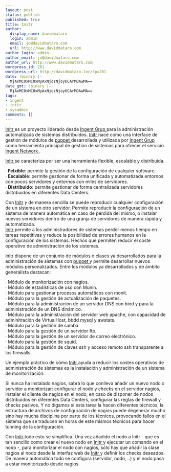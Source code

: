 ```yaml
---
layout: post
status: publish
published: true
title: Initr
author:
  display_name: davidmataro
  login: admin
  email: jo@davidmataro.com
  url: http://www.davidmataro.com
author_login: admin
author_email: jo@davidmataro.com
author_url: http://www.davidmataro.com
wordpress_id: 261
wordpress_url: http://davidmataro.loc/?p=261
date: !binary |-
  MjAxMC0xMC0xMyAxNjozNjoyOCArMDAwMA==
date_gmt: !binary |-
  MjAxMC0xMC0xMyAxNjozNjoyOCArMDAwMA==
tags:
- ingent
- initr
- sysadmin
comments: []
---
```

<p><a href="http://www.initr.org"> Initr </a> es un proyecto liderado desde <a href="http://www.ingent.net/?locale=es"> Ingent Grup </a> para la administración automatizada de sistemas distribuidos. <a href="http://www.initr.org"> Initr </a> nace como una interface de gestión de módulos de <a href="http://www.puppetlabs.com/ "> puppet </a> desarrollada y utilizada por <a href="http://www.ingent.net/?locale=es"> Ingent Grup </a> como herramienta principal de gestión de sistemas para ofrecer el servicio <a href="http://www.ingent.net/welcome/page/es_ingent_network"> Ingent Network </a>.</p>
<p><a href="http://www.initr.org"> Initr </a> se caracteriza por ser una herramienta flexible, escalable y distribuida.</p>
<p>· <span style="font-weight: bold;"> Felxible</span>: permite la gestión de la configuración de cualquier software.<br />
· <span style="font-weight: bold;"> Escalable</span>: permite gestionar de forma unificada y automatizada entornos con pocos servidores y entornos con miles de servidores.<br />
· <span style="font-weight: bold;"> Distribuido</span>: permite gestionar de forma centralizada servidores distribuidos en diferentes Data Centers.</p>
<p>Con <a href="http://www.initr.org">Initr</a> y de manera sencilla se puede reproducir cualquier configuración de un sistema en otro servidor. Permite reproducir la configuración de un sistema de manera automática en caso de pérdida del mismo, o instalar nuevos servidores dentro de una granja de servidores de manera rápida y automatizada.<br />
<a href="http://www.initr.org"> Initr </a> permite a los administradores de sistemas perder menos tiempo en tareas repetitivas y reduce la posibilidad de errores humanos en la configuración de los sistemas. Hechos que permiten reducir el coste operativo de administración de los sistemas.</p>
<p><a href="http://www.initr.org"> Initr </a> dispone de un conjunto de módulos o clases ya desarrollados para la administración de sistemas con <a href="http://www.puppetlabs.com/ "> puppet </a> y permite desarrollar nuevos módulos personalizados. Entre los módulos ya desarrollados y de ámbito generalista destacan:</p>
<p>· Módulo de monitorización con nagios.<br />
· Módulo de estadísticas de uso con Munin.<br />
· Módulo para gestionar procesos automáticos con monit.<br />
· Módulo para la gestión de actualización de paquetes.<br />
· Módulo para la administración de un servidor DNS con bind y para la administración de un DNS dinámico.<br />
· Módulo para la administración del servidor web apache, con capacidad de adminitración de VirtualHost, bbdd mysql y awstats.<br />
· Módulo para la gestión de samba<br />
· Módulo para la gestión de un servidor ftp.<br />
· Módulo para la gestión de un servidor de correo electrónico.<br />
· Módulo para la gestión de squid.<br />
· Módulo para la gestión de claves ssh y acceso remoto ssh transparente a los firewalls.</p>
<p>Un ejemplo práctico de cómo <a href="http://www.initr.org"> Initr </a> ayuda a reducir los costes operativos de administración de sistemas es la instalación y administración de un sistema de monitorización.</p>
<p>Si nunca ha instalado nagios, sabrá lo que conlleva añadir un nuevo nodo o servidor a monitorizar: configurar el nodo y checks en el servidor nagios, instalar el cliente de nagios en el nodo, en caso de disponer de nodos distribuidos en diferentes Data Centers, configurar las reglas de firewall y checks pasivos. Y no digamos si esta tarea la hacen diferentes técnicos, la estructura de archivos de configuración de nagios puede degenerar mucho sino hay mucha disciplina por parte de los técnicos, provocando fallos en el sistema que se traducen en horas de este mismos técnicos para hacer tunning de la configuración.</p>
<p>Con <a href="http://www.initr.org"> Initr </a> todo esto se simplifica. Una vez añadido el nodo a Initr - que es tan sencillo como crear el nuevo nodo en <a href="http://www.initr.org"> Initr </a> y ejecutar un comando en el nodo -, para monitorizar el nodo con nagios, sólo hay que añadir la clase nagios al nodo desde la interfaz web de <a href="http://www.initr.org"> Initr </a> y definir los checks deseados. De manera automática todo se configura (servidor, nodo, ..) y el nodo pasa a estar monitorizado desde nagios.</p>
<p>&nbsp;</p>
<p>&nbsp;</p>
